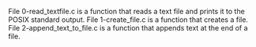File 0-read_textfile.c is a function that reads a text file and prints it to the POSIX standard output.
File 1-create_file.c is a function that creates a file.
File 2-append_text_to_file.c is a function that appends text at the end of a file.